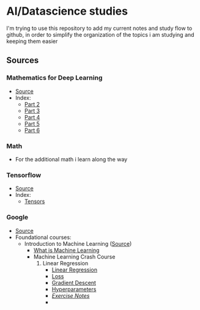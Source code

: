 # AI/Datascience studies
I'm trying to use this repository to add my current notes and study flow to github, in order to simplify the organization of the topics i am studying and keeping them easier

## Sources
### Mathematics for Deep Learning
- [Source](https://medium.com/@hevansviniciuspereira)
- Index:
	- [Part 2](mathematics_for_deep_learning/pt_2_types_of_neurons.md)
	- [Part 3](mathematics_for_deep_learning/pt_3_initialization_activation_and_modification.md)
	- [Part 4](mathematics_for_deep_learning/pt_4_avoiding_overfitting.md)
	- [Part 5](mathematics_for_deep_learning/pt_5_convolution_neural_network_and_pooling.md)
	- [Part 6](mathematics_for_deep_learning/pt_6_recurrent_neural_network.md)

### Math
- For the additional math i learn along the way
### Tensorflow
- [Source](https://www.tensorflow.org/guide)
- Index:
	- [Tensors](tensorflow/tf.tensors.md)

### Google
- [Source](https://developers.google.com/machine-learning)
- Foundational courses:
	- Introduction to Machine Learning ([Source](https://developers.google.com/machine-learning/intro-to-ml))
		- [What is Machine Learning](/google/intro-to-ml/what_is_machine_learning.md)
		- Machine Learning Crash Course
			1. Linear Regression
				- [Linear Regression](/google/ml_crash_course/linear_regression/linear_regression.md)
				- [Loss](/google/ml_crash_course/linear_regression/loss.md) 
				- [Gradient Descent](/google/ml_crash_course/linear_regression/gradient_descent.md)
				- [Hyperparameters](/google/ml_crash_course/linear_regression/hyperparameters.md)
				- [*Exercise Notes*](/google/ml_crash_course/linear_regression/exercise_linear_regression.md)
				- 
